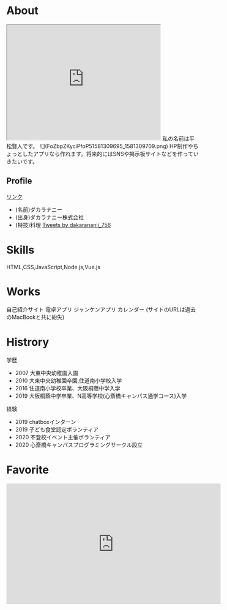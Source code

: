 # About
<iframe src="https://www.openprocessing.org/sketch/838419/embed/" width="400" height="300"></iframe>
私の名前は平松賢人です。
![](FoZbpZKyciPfoP51581309695_1581309709.png)
HP制作やちょっとしたアプリなら作れます。将来的にはSNSや掲示板サイトなどを作っていきたいです。

## Profile  
[リンク](https://twitter.com/dakarananii_756)
- (名前)ダカラナニー 
- (出身)ダカラナニー株式会社
- (特技)料理
<a class="twitter-timeline" data-width="400" data-height="600" href="https://twitter.com/dakarananii_756?ref_src=twsrc%5Etfw">Tweets by dakarananii_756</a> <script async src="https://platform.twitter.com/widgets.js" charset="utf-8"></script>

# Skills
HTML,CSS,JavaScript,Node.js,Vue.js

# Works
自己紹介サイト
電卓アプリ
ジャンケンアプリ
カレンダー
(サイトのURLは過去のMacBookと共に紛失)

# Histrory

学歴
- 2007 大東中央幼稚園入園
- 2010 大東中央幼稚園卒園,住道南小学校入学
- 2016 住道南小学校卒業、大阪桐蔭中学入学
- 2019 大阪桐蔭中学卒業、N高等学校(心斎橋キャンパス通学コース)入学

経験
- 2019 chatboxインターン
- 2019 子ども食堂認定ボランティア
- 2020 不登校イベント主催ボランティア
- 2020 心斎橋キャンパスプログラミングサークル設立

# Favorite
<iframe width="560" height="315" src="https://www.youtube.com/embed/zi59WL9LxZY" frameborder="0" allow="accelerometer; autoplay; encrypted-media; gyroscope; picture-in-picture" allowfullscreen></iframe>
